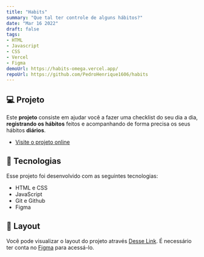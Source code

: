 ```yaml
---
title: "Habits"
summary: "Que tal ter controle de alguns hábitos?"
date: "Mar 16 2022"
draft: false
tags:
- HTML
- Javascript
- CSS
- Vercel
- Figma
demoUrl: https://habits-omega.vercel.app/
repoUrl: https://github.com/PedroHenrique1606/habits
---
```

## 💻 Projeto

Este **projeto** consiste em ajudar você a fazer uma checklist do seu dia a dia, **registrando os hábitos** feitos e acompanhando de forma precisa os seus hábitos **diários**.

- [Visite o projeto online](https://habits-omega.vercel.app/)

## 🚀 Tecnologias

Esse projeto foi desenvolvido com as seguintes tecnologias:

- HTML e CSS
- JavaScript
- Git e Github
- Figma


## 🔖 Layout

Você pode visualizar o layout do projeto através [Desse Link](https://www.figma.com/community/file/1195327109778210238). É necessário ter conta no [Figma](https://figma.com) para acessá-lo.
